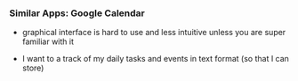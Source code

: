 ### Similar Apps: Google Calendar
- graphical interface is hard to use and less intuitive unless you are super familiar with it

- I want to a track of my daily tasks and events in text format (so that I can store)